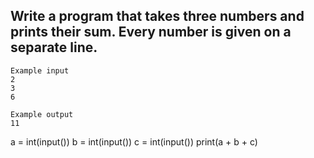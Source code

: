 ## Write a program that takes three numbers and prints their sum. Every number is given on a separate line.

```
Example input
2
3
6

Example output
11
```
 
a = int(input())
b = int(input())
c = int(input())
print(a + b + c)


